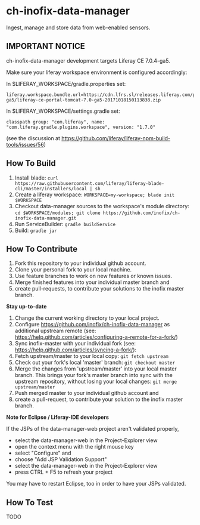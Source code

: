 # ch-inofix-data-manager

Ingest, manage and store data from web-enabled sensors.

## IMPORTANT NOTICE ##

ch-inofix-data-manager development targets Liferay CE 7.0.4-ga5. 

Make sure your liferay workspace environment is configured accordingly: 

In $LIFERAY_WORKSPACE/gradle.properties set: 

    liferay.workspace.bundle.url=https://cdn.lfrs.sl/releases.liferay.com/portal/7.0.4-ga5/liferay-ce-portal-tomcat-7.0-ga5-20171018150113838.zip

In $LIFERAY_WORKSPACE/settings.gradle set: 

    classpath group: "com.liferay", name: "com.liferay.gradle.plugins.workspace", version: "1.7.0"
    
(see the discussion at https://github.com/liferay/liferay-npm-build-tools/issues/56) 

## How To Build
1. Install blade: `curl https://raw.githubusercontent.com/liferay/liferay-blade-cli/master/installers/local | sh`
1. Create a liferay workspace: `WORKSPACE=my-workspace; blade init $WORKSPACE`
1. Checkout data-manager sources to the workspace's module directory: `cd $WORKSPACE/modules; git clone https://github.com/inofix/ch-inofix-data-manager.git`
1. Run ServiceBuilder: `gradle buildService`
1. Build: `gradle jar`

## How To Contribute
1. Fork this repository to your individual github account.
1. Clone your personal fork to your local machine.
1. Use feature branches to work on new features or known issues.
1. Merge finished features into your individual master branch and 
1. create pull-requests, to contribute your solutions to the inofix master branch.

**Stay up-to-date**

1. Change the current working directory to your local project.
1. Configure https://github.com/inofix/ch-inofix-data-manager as additional upstream remote (see: https://help.github.com/articles/configuring-a-remote-for-a-fork/)
1. Sync inofix-master with your individual fork (see: https://help.github.com/articles/syncing-a-fork/): 
1. Fetch upstream/master to your local copy: `git fetch upstream` 
1. Check out your fork's local 'master' branch: `git checkout master`
1. Merge the changes from 'upstream/master' into your local master branch. This brings your fork's master branch into sync with the upstream repository, without losing your local changes: `git merge upstream/master`
1. Push merged master to your individual github account and 
1. create a pull-request, to contribute your solution to the inofix master branch.

**Note for Eclipse / Liferay-IDE developers**

If the JSPs of the data-manager-web project aren't validated properly, 

- select the data-manager-web in the Project-Explorer view
- open the context menu with the right mouse key
- select "Configure" and
- choose "Add JSP Validation Support"
- select the data-manager-web in the Project-Explorer view
- press CTRL + F5 to refresh your project

You may have to restart Eclipse, too in order to have your JSPs validated.

## How To Test

TODO


